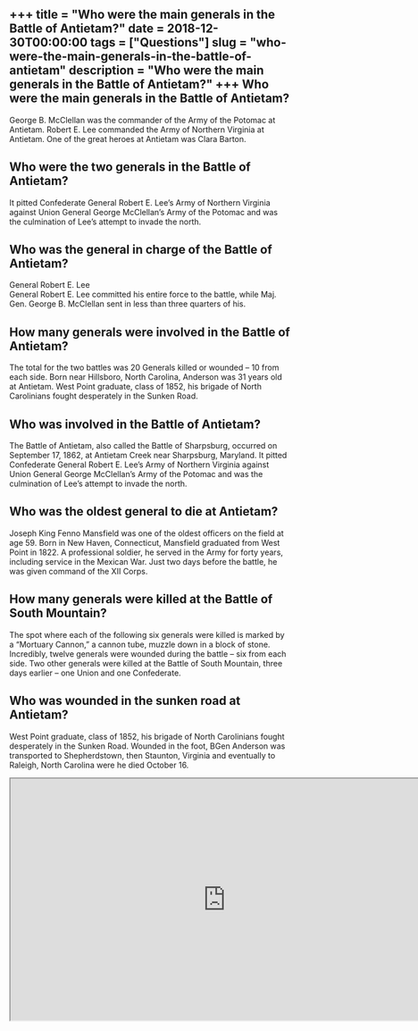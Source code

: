 +++
title = "Who were the main generals in the Battle of Antietam?"
date = 2018-12-30T00:00:00
tags = ["Questions"]
slug = "who-were-the-main-generals-in-the-battle-of-antietam"
description = "Who were the main generals in the Battle of Antietam?"
+++
Who were the main generals in the Battle of Antietam?
-----------------------------------------------------

George B. McClellan was the commander of the Army of the Potomac at Antietam. Robert E. Lee commanded the Army of Northern Virginia at Antietam. One of the great heroes at Antietam was Clara Barton.

Who were the two generals in the Battle of Antietam?
----------------------------------------------------

It pitted Confederate General Robert E. Lee’s Army of Northern Virginia against Union General George McClellan’s Army of the Potomac and was the culmination of Lee’s attempt to invade the north.

Who was the general in charge of the Battle of Antietam?
--------------------------------------------------------

General Robert E. Lee  
General Robert E. Lee committed his entire force to the battle, while Maj. Gen. George B. McClellan sent in less than three quarters of his.

How many generals were involved in the Battle of Antietam?
----------------------------------------------------------

The total for the two battles was 20 Generals killed or wounded – 10 from each side. Born near Hillsboro, North Carolina, Anderson was 31 years old at Antietam. West Point graduate, class of 1852, his brigade of North Carolinians fought desperately in the Sunken Road.

Who was involved in the Battle of Antietam?
-------------------------------------------

The Battle of Antietam, also called the Battle of Sharpsburg, occurred on September 17, 1862, at Antietam Creek near Sharpsburg, Maryland. It pitted Confederate General Robert E. Lee’s Army of Northern Virginia against Union General George McClellan’s Army of the Potomac and was the culmination of Lee’s attempt to invade the north.

Who was the oldest general to die at Antietam?
----------------------------------------------

Joseph King Fenno Mansfield was one of the oldest officers on the field at age 59. Born in New Haven, Connecticut, Mansfield graduated from West Point in 1822. A professional soldier, he served in the Army for forty years, including service in the Mexican War. Just two days before the battle, he was given command of the XII Corps.

How many generals were killed at the Battle of South Mountain?
--------------------------------------------------------------

The spot where each of the following six generals were killed is marked by a “Mortuary Cannon,” a cannon tube, muzzle down in a block of stone. Incredibly, twelve generals were wounded during the battle – six from each side. Two other generals were killed at the Battle of South Mountain, three days earlier – one Union and one Confederate.

Who was wounded in the sunken road at Antietam?
-----------------------------------------------

West Point graduate, class of 1852, his brigade of North Carolinians fought desperately in the Sunken Road. Wounded in the foot, BGen Anderson was transported to Shepherdstown, then Staunton, Virginia and eventually to Raleigh, North Carolina were he died October 16.

<iframe allow="accelerometer; autoplay; clipboard-write; encrypted-media; gyroscope; picture-in-picture" allowfullscreen="" class="__youtube_prefs__  epyt-is-override  no-lazyload" data-no-lazy="1" data-origheight="433" data-origwidth="770" data-skipgform_ajax_framebjll="" height="433" id="_ytid_33102" loading="lazy" src="https://www.youtube.com/embed/dS1mR-xzF1g?enablejsapi=1&autoplay=0&cc_load_policy=0&cc_lang_pref=&iv_load_policy=1&loop=0&modestbranding=0&rel=1&fs=1&playsinline=0&autohide=2&theme=dark&color=red&controls=1&" title="YouTube player" width="770"></iframe>